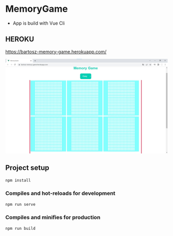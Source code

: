 # MemoryGame

- App is build with Vue Cli

## HEROKU
https://bartosz-memory-game.herokuapp.com/

![](https://github.com/BartDi/MemoryGame/blob/27e8284789c965eed931e518946583074f02e69a/memory-game.jpg)

## Project setup
```
npm install
```

### Compiles and hot-reloads for development
```
npm run serve
```

### Compiles and minifies for production
```
npm run build
```
